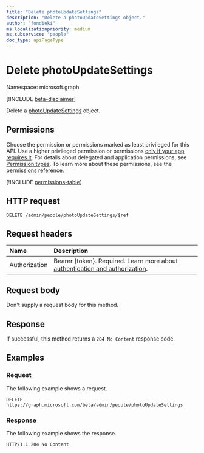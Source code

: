 ```yaml
---
title: "Delete photoUpdateSettings"
description: "Delete a photoUpdateSettings object."
author: "fondieki"
ms.localizationpriority: medium
ms.subservice: "people"
doc_type: apiPageType
---
```


# Delete photoUpdateSettings

Namespace: microsoft.graph

[!INCLUDE [beta-disclaimer](../../includes/beta-disclaimer.md)]

Delete a [photoUpdateSettings](../resources/photoupdatesettings.md) object.

## Permissions

Choose the permission or permissions marked as least privileged for this API. Use a higher privileged permission or permissions [only if your app requires it](/graph/permissions-overview#best-practices-for-using-microsoft-graph-permissions). For details about delegated and application permissions, see [Permission types](/graph/permissions-overview#permission-types). To learn more about these permissions, see the [permissions reference](/graph/permissions-reference).

<!-- { "blockType": "permissions", "name": "peopleadminsettings_delete_photoupdatesettings" } -->
[!INCLUDE [permissions-table](../includes/permissions/peopleadminsettings-delete-photoupdatesettings-permissions.md)]

## HTTP request

<!-- {
  "blockType": "ignored"
}
-->
``` http
DELETE /admin/people/photoUpdateSettings/$ref
```

## Request headers

|Name|Description|
|:---|:---|
|Authorization|Bearer {token}. Required. Learn more about [authentication and authorization](/graph/auth/auth-concepts).|

## Request body

Don't supply a request body for this method.

## Response

If successful, this method returns a `204 No Content` response code.

## Examples

### Request

The following example shows a request.
<!-- {
  "blockType": "request",
  "name": "delete_photoupdatesettings"
}
-->
``` http
DELETE https://graph.microsoft.com/beta/admin/people/photoUpdateSettings
```


### Response

The following example shows the response.

<!-- {
  "blockType": "response",
  "truncated": true
}
-->
``` http
HTTP/1.1 204 No Content
```
